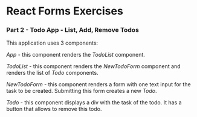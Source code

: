 # React Forms Exercises

### Part 2 - Todo App - List, Add, Remove Todos

This application uses 3 components: 

*App* - this component renders the *TodoList* component.
    
*TodoList* - this component renders the *NewTodoForm* component and renders the list of *Todo* components.

*NewTodoForm* - this component renders a form with one text input for the task to be created. Submitting this form creates a new *Todo*.

*Todo* - this component displays a div with the task of the todo. It has a button that allows to remove this todo. 






